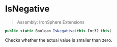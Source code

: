 ﻿

# IsNegative

> Assembly: IronSphere.Extensions

```csharp
public static Boolean IsNegative(this Int32 this)
```

Checks whether the actual value is smaller than zero.

